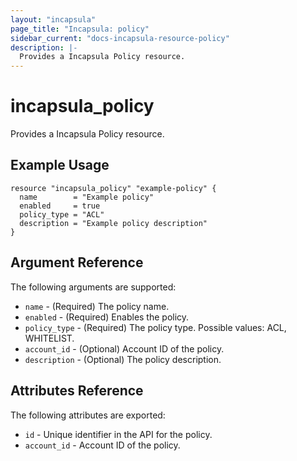 ```yaml
---
layout: "incapsula"
page_title: "Incapsula: policy"
sidebar_current: "docs-incapsula-resource-policy"
description: |-
  Provides a Incapsula Policy resource.
---
```


# incapsula_policy

Provides a Incapsula Policy resource. 

## Example Usage

```hcl
resource "incapsula_policy" "example-policy" {
  name        = "Example policy"
  enabled     = true 
  policy_type = "ACL"
  description = "Example policy description" 
}
```

## Argument Reference

The following arguments are supported:

* `name` - (Required) The policy name.
* `enabled` - (Required) Enables the policy.
* `policy_type` - (Required) The policy type. Possible values: ACL, WHITELIST.
* `account_id` - (Optional) Account ID of the policy.
* `description` - (Optional) The policy description.

## Attributes Reference

The following attributes are exported:

* `id` - Unique identifier in the API for the policy.
* `account_id` - Account ID of the policy.
